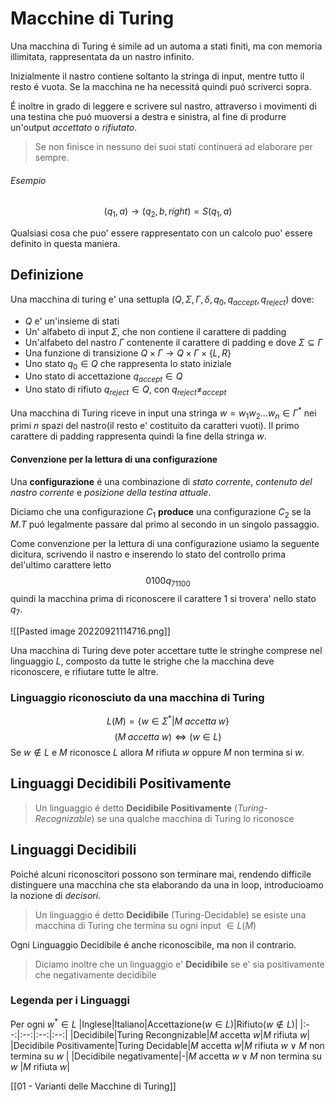 # Macchine di Turing
Una macchina di Turing é simile ad un automa a stati finiti, ma con memoria illimitata, rappresentata da un nastro infinito.

Inizialmente il nastro contiene soltanto la stringa di input, mentre tutto il resto é vuota. Se la macchina ne ha necessitá quindi puó scriverci sopra.

É inoltre in grado di leggere e scrivere sul nastro, attraverso i movimenti di una testina che puó muoversi a destra e sinistra, al fine di produrre un'output *accettato* o *rifiutato*. 

> Se non finisce in nessuno dei suoi stati continuerá ad elaborare per sempre.

###### Esempio
$$(q_1,a)\to(q_2,b,right)=S(q_1,a)$$

Qualsiasi cosa che puo' essere rappresentato con un calcolo puo' essere definito in questa maniera.
## Definizione
Una macchina di turing e' una settupla $(Q,\Sigma,\Gamma,\delta,q_0,q_{accept},q_{reject})$
dove:
- $Q$ e' un'insieme di stati
- Un' alfabeto di input $\Sigma$, che non contiene il carattere di padding 
- Un'alfabeto del nastro $\Gamma$ contenente il carattere di padding e dove $\Sigma\subseteq\Gamma$
- Una funzione di transizione $Q\times\Gamma\to Q\times\Gamma\times\{L,R\}$
- Uno stato $q_0\in Q$ che rappresenta lo stato iniziale 
- Uno stato di accettazione $q_{accept}\in Q$
- Uno stato di rifiuto $q_{reject}\in Q$, con $q_{reject}\neq_{accept}$

Una macchina di Turing riceve in input una stringa $w=w_1w_2\dots w_n\in\Gamma^*$ nei primi $n$ spazi del nastro(il resto e' costituito da caratteri vuoti). Il primo carattere di padding rappresenta quindi la fine della stringa $w$.

#### Convenzione per la lettura di una configurazione
Una **configurazione** é una combinazione di *stato corrente*, *contenuto del nastro corrente* e *posizione della testina attuale*.

Diciamo che una configurazione $C_1$ **produce** una configurazione $C_2$ se la $M.T$ puó  legalmente passare dal primo al secondo in un singolo passaggio.

Come convenzione per la lettura di una configurazione usiamo la seguente dicitura, scrivendo il nastro e inserendo lo stato del controllo prima del'ultimo carattere letto
$$0100q_71100$$
quindi la macchina prima di riconoscere il carattere 1 si trovera' nello stato $q_7$.

![[Pasted image 20220921114716.png]]

Una macchina di Turing deve poter accettare tutte le stringhe comprese nel linguaggio $L$, composto da tutte le strighe che la macchina deve riconoscere, e rifiutare tutte le altre.

### Linguaggio riconosciuto da una macchina di Turing
$$L(M)=\{w\in \Sigma^*|M\; accetta\; w\}$$
$$(M\;accetta\;w)\iff(w\in L)$$
Se $w\notin L$ e $M$ riconosce $L$ allora $M$ rifiuta $w$ oppure $M$ non termina si $w$.

## Linguaggi Decidibili Positivamente
> Un linguaggio é detto **Decidibile Positivamente** (*Turing-Recognizable*) se una qualche macchina di Turing lo riconosce

## Linguaggi Decidibili
Poiché alcuni riconoscitori possono son terminare mai, rendendo difficile distinguere una macchina che sta elaborando da una in loop, introducioamo la nozione di *decisori*.

> Un linguaggio é detto **Decidibile** (Turing-Decidable) se esiste una macchina di Turing che termina su ogni input $\in L(M)$ 

Ogni Linguaggio Decidibile é anche riconoscibile, ma non il contrario.

> Diciamo inoltre che un linguaggio e' **Decidibile** se e' sia positivamente che negativamente decidibile

### Legenda per i Linguaggi
Per ogni $w^*\in L$
|Inglese|Italiano|Accettazione($w\in L$)|Rifiuto($w\notin L$)|
|:--:|:--:|:--:|:--:|
|Decidibile|Turing Recongnizable|$M$ accetta $w$|$M$ rifiuta $w$|
|Decidibile Positivamente|Turing Decidable|$M$ accetta $w$|$M$ rifiuta $w\;\lor\;M$ non termina su $w$ |
|Decidibile negativamente|-|$M$ accetta $w\;\lor\;M$ non termina su $w$ |$M$ rifiuta $w$|

[[01 - Varianti delle Macchine di Turing]]